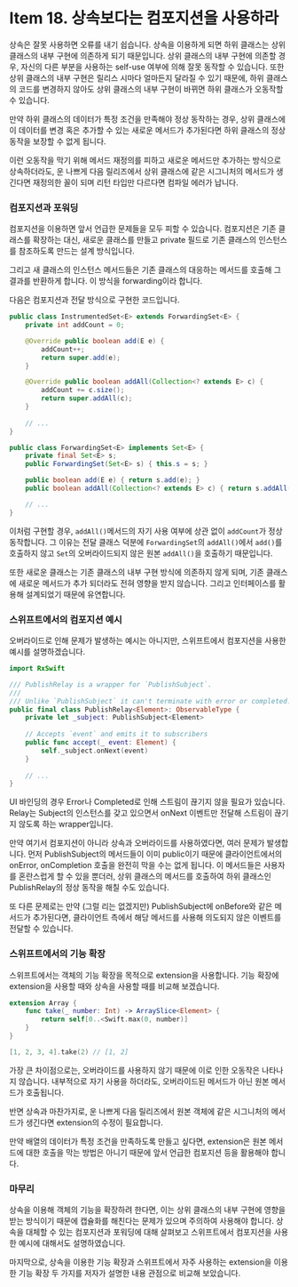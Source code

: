 # Item 18. 상속보다는 컴포지션을 사용하라

상속은 잘못 사용하면 오류를 내기 쉽습니다. 상속을 이용하게 되면 하위 클래스는 상위 클래스의 내부 구현에 의존하게 되기 때문입니다. 상위 클래스의 내부 구현에 의존할 경우, 자신의 다른 부분을 사용하는 self-use 여부에 의해 잘못 동작할 수 있습니다. 또한 상위 클래스의 내부 구현은 릴리스 시마다 얼마든지 달라질 수 있기 때문에, 하위 클래스의 코드를 변경하지 않아도 상위 클래스의 내부 구현이 바뀌면 하위 클래스가 오동작할 수 있습니다.

만약 하위 클래스의 데이터가 특정 조건을 만족해야 정상 동작하는 경우, 상위 클래스에 이 데이터를 변경 혹은 추가할 수 있는 새로운 메서드가 추가된다면 하위 클래스의 정상 동작을 보장할 수 없게 됩니다.

이런 오동작을 막기 위해 메서드 재정의를 피하고 새로운 메서드만 추가하는 방식으로 상속하더라도, 운 나쁘게 다음 릴리즈에서 상위 클래스에 같은 시그니처의 메서드가 생긴다면 재정의한 꼴이 되며 리턴 타입만 다르다면 컴파일 에러가 납니다.

### 컴포지션과 포워딩

컴포지션을 이용하면 앞서 언급한 문제들을 모두 피할 수 있습니다. 컴포지션은 기존 클래스를 확장하는 대신, 새로운 클래스를 만들고 private 필드로 기존 클래스의 인스턴스를 참조하도록 만드는 설계 방식입니다.

그리고 새 클래스의 인스턴스 메서드들은 기존 클래스의 대응하는 메서드를 호출해 그 결과를 반환하게 합니다. 이 방식을 forwarding이라 합니다.

다음은 컴포지션과 전달 방식으로 구현한 코드입니다.

```java
public class InstrumentedSet<E> extends ForwardingSet<E> {
    private int addCount = 0;

    @Override public boolean add(E e) {
        addCount++;
        return super.add(e);
    }

    @Override public boolean addAll(Collection<? extends E> c) {
        addCount += c.size();
        return super.addAll(c);
    }
    
    // ...
}

public class ForwardingSet<E> implements Set<E> {
    private final Set<E> s;
    public ForwardingSet(Set<E> s) { this.s = s; }

    public boolean add(E e) { return s.add(e); }
    public boolean addAll(Collection<? extends E> c) { return s.addAll(c); }

    // ...
}
```

이처럼 구현할 경우, `addAll()`메서드의 자기 사용 여부에 상관 없이 `addCount`가 정상 동작합니다. 그 이유는 전달 클래스 덕분에 `ForwardingSet`의 `addAll()`에서 `add()`를 호출하지 않고 `Set`의 오버라이드되지 않은 원본 `addAll()`을 호출하기 때문입니다.

또한 새로운 클래스는 기존 클래스의 내부 구현 방식에 의존하지 않게 되며, 기존 클래스에 새로운 메서드가 추가 되더라도 전혀 영향을 받지 않습니다. 그리고 인터페이스를 활용해 설계되었기 때문에 유연합니다.

### 스위프트에서의 컴포지션 예시

오버라이드로 인해 문제가 발생하는 예시는 아니지만, 스위프트에서 컴포지션을 사용한 예시를 설명하겠습니다.

```swift
import RxSwift

/// PublishRelay is a wrapper for `PublishSubject`.
///
/// Unlike `PublishSubject` it can't terminate with error or completed.
public final class PublishRelay<Element>: ObservableType {
    private let _subject: PublishSubject<Element>
    
    // Accepts `event` and emits it to subscribers
    public func accept(_ event: Element) {
        self._subject.onNext(event)
    }
    
    // ...
}
```

UI 바인딩의 경우 Error나 Completed로 인해 스트림이 끊기지 않을 필요가 있습니다. Relay는 Subject의 인스턴스를 갖고 있으면서 onNext 이벤트만 전달해 스트림이 끊기지 않도록 하는 wrapper입니다.

만약 여기서 컴포지션이 아니라 상속과 오버라이드를 사용하였다면, 여러 문제가 발생합니다. 먼저 PublishSubject의 메서드들이 이미 public이기 때문에 클라이언트에서의 onError, onCompletion 호출을 완전히 막을 수는 없게 됩니다. 이 메서드들은 사용자를 혼란스럽게 할 수 있을 뿐더러, 상위 클래스의 메서드를 호출하여 하위 클래스인 PublishRelay의 정상 동작을 해칠 수도 있습니다.

또 다른 문제로는 만약 (그럴 리는 없겠지만) PublishSubject에 onBefore와 같은 메서드가 추가된다면, 클라이언트 측에서 해당 메서드를 사용해 의도되지 않은 이벤트를 전달할 수 있습니다.

### 스위프트에서의 기능 확장

스위프트에서는 객체의 기능 확장을 목적으로 extension을 사용합니다. 기능 확장에 extension을 사용할 때와 상속을 사용할 때를 비교해 보겠습니다.

```swift
extension Array {
    func take(_ number: Int) -> ArraySlice<Element> {
        return self[0..<Swift.max(0, number)]
    }
}

[1, 2, 3, 4].take(2) // [1, 2]
```

가장 큰 차이점으로는, 오버라이드를 사용하지 않기 때문에 이로 인한 오동작은 나타나지 않습니다. 내부적으로 자기 사용을 하더라도, 오버라이드된 메서드가 아닌 원본 메서드가 호출됩니다.

반면 상속과 마찬가지로, 운 나쁘게 다음 릴리즈에서 원본 객체에 같은 시그니처의 메서드가 생긴다면 extension의 수정이 필요합니다.

만약 배열의 데이터가 특정 조건을 만족하도록 만들고 싶다면, extension은 원본 메서드에 대한 호출을 막는 방법은 아니기 때문에 앞서 언급한 컴포지션 등을 활용해야 합니다.

### 마무리

상속을 이용해 객체의 기능을 확장하려 한다면, 이는 상위 클래스의 내부 구현에 영향을 받는 방식이기 때문에 캡슐화를 해친다는 문제가 있으며 주의하여 사용해야 합니다. 상속을 대체할 수 있는 컴포지션과 포워딩에 대해 살펴보고 스위프트에서 컴포지션을 사용한 예시에 대해서도 설명하였습니다.

마지막으로, 상속을 이용한 기능 확장과 스위프트에서 자주 사용하는 extension을 이용한 기능 확장 두 가지를 저자가 설명한 내용 관점으로 비교해 보았습니다.

